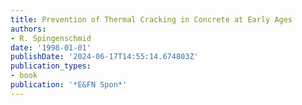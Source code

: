 ```yaml
---
title: Prevention of Thermal Cracking in Concrete at Early Ages
authors:
- R. Spingenschmid
date: '1998-01-01'
publishDate: '2024-06-17T14:55:14.674803Z'
publication_types:
- book
publication: '*E&FN Spon*'
---
```


